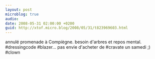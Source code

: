 ```yaml
---
layout: post
microblog: true
audio: 
date: 2008-05-31 02:00:00 +0200
guid: http://xtof.micro.blog/2008/05/31/t823969603.html
---
```

annulé promenade à Compiègne. besoin d'arbres et repos mental. #dressingcode #blazer... pas envie d'acheter de #cravate un samedi ;) #clown
